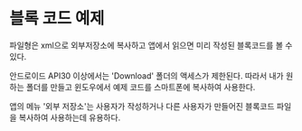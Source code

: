 # 블록 코드 예제

파일형은 xml으로 외부저장소에 복사하고 앱에서 읽으면 미리 작성된 블록코드를 볼 수 있다.

안드로이드 API30 이상에서는 'Download' 폴더의 액세스가 제한된다. 
따라서 내가 원하는 폴더를 만들고 윈도우에서 예제 코드를 스마트폰에 복사하여 사용한다.

앱의 메뉴 '외부 저장소'는 사용자가 작성하거나 다른 사용자가 만들어진 블록코드 파일을 복사하여 사용하는데 유용하다.

